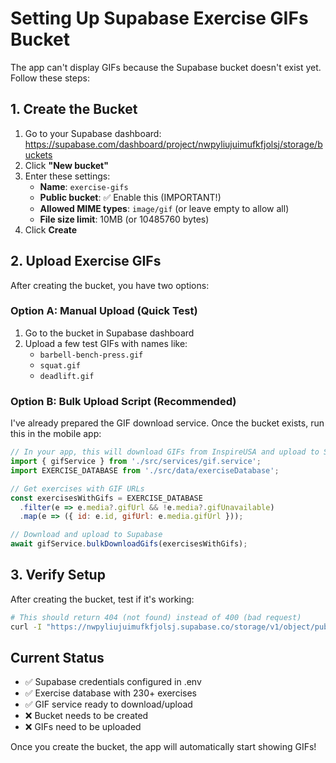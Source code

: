 # Setting Up Supabase Exercise GIFs Bucket

The app can't display GIFs because the Supabase bucket doesn't exist yet. Follow these steps:

## 1. Create the Bucket

1. Go to your Supabase dashboard: https://supabase.com/dashboard/project/nwpyliujuimufkfjolsj/storage/buckets
2. Click **"New bucket"**
3. Enter these settings:
   - **Name**: `exercise-gifs`
   - **Public bucket**: ✅ Enable this (IMPORTANT!)
   - **Allowed MIME types**: `image/gif` (or leave empty to allow all)
   - **File size limit**: 10MB (or 10485760 bytes)
4. Click **Create**

## 2. Upload Exercise GIFs

After creating the bucket, you have two options:

### Option A: Manual Upload (Quick Test)
1. Go to the bucket in Supabase dashboard
2. Upload a few test GIFs with names like:
   - `barbell-bench-press.gif`
   - `squat.gif`
   - `deadlift.gif`

### Option B: Bulk Upload Script (Recommended)
I've already prepared the GIF download service. Once the bucket exists, run this in the mobile app:

```javascript
// In your app, this will download GIFs from InspireUSA and upload to Supabase
import { gifService } from './src/services/gif.service';
import EXERCISE_DATABASE from './src/data/exerciseDatabase';

// Get exercises with GIF URLs
const exercisesWithGifs = EXERCISE_DATABASE
  .filter(e => e.media?.gifUrl && !e.media?.gifUnavailable)
  .map(e => ({ id: e.id, gifUrl: e.media.gifUrl }));

// Download and upload to Supabase
await gifService.bulkDownloadGifs(exercisesWithGifs);
```

## 3. Verify Setup

After creating the bucket, test if it's working:

```bash
# This should return 404 (not found) instead of 400 (bad request)
curl -I "https://nwpyliujuimufkfjolsj.supabase.co/storage/v1/object/public/exercise-gifs/test.gif"
```

## Current Status
- ✅ Supabase credentials configured in .env
- ✅ Exercise database with 230+ exercises
- ✅ GIF service ready to download/upload
- ❌ Bucket needs to be created
- ❌ GIFs need to be uploaded

Once you create the bucket, the app will automatically start showing GIFs!